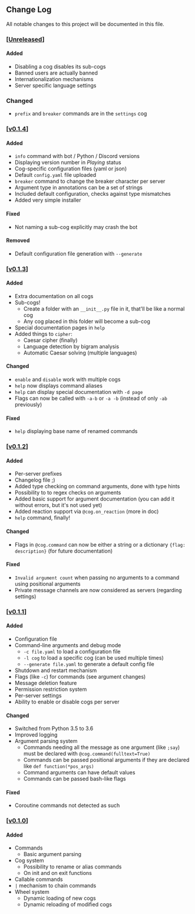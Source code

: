 ## Change Log
All notable changes to this project will be documented in this file.

### [[Unreleased](https://github.com/Zeroji/semicolon/releases/latest)]

#### Added

+ Disabling a cog disables its sub-cogs
+ Banned users are actually banned
+ Internationalization mechanisms
+ Server specific language settings

### Changed

* `prefix` and `breaker` commands are in the `settings` cog

### [[v0.1.4](https://github.com/Zeroji/semicolon/releases/tag/v0.1.4)]

#### Added

+ `info` command with bot / Python / Discord versions
+ Displaying version number in *Playing* status
+ Cog-specific configuration files (yaml or json)
+ Default `config.yaml` file uploaded
+ `breaker` command to change the breaker character per server
+ Argument type in annotations can be a set of strings
+ Included default configuration, checks against type mismatches
+ Added very simple installer

#### Fixed

* Not naming a sub-cog explicitly may crash the bot

#### Removed

- Default configuration file generation with `--generate`

### [[v0.1.3](https://github.com/Zeroji/semicolon/releases/tag/v0.1.3)]

#### Added

+ Extra documentation on all cogs
+ Sub-cogs!
  + Create a folder with an `__init__.py` file in it, that'll be like a normal cog
  + Any cog placed in this folder will become a sub-cog
+ Special documentation pages in `help`
+ Added things to `cipher`:
  + Caesar cipher (finally)
  + Language detection by bigram analysis
  + Automatic Caesar solving (multiple languages)

#### Changed

* `enable` and `disable` work with multiple cogs
* `help` now displays command aliases
* `help` can display special documentation with `-d page`
* Flags can now be called with `-a-b` or `-a -b` (instead of only `-ab` previously)

#### Fixed

* `help` displaying base name of renamed commands

### [[v0.1.2](https://github.com/Zeroji/semicolon/releases/tag/v0.1.2)]

#### Added

+ Per-server prefixes
+ Changelog file ;)
+ Added type checking on command arguments, done with type hints
+ Possibility to to regex checks on arguments
+ Added basic support for argument documentation (you can add it without errors, but it's not used yet)
+ Added reaction support via `@cog.on_reaction` (more in doc)
+ `help` command, finally!

#### Changed

* Flags in `@cog.command` can now be either a string or a dictionary `{flag: description}` (for future documentation)

#### Fixed

* `Invalid argument count` when passing no arguments to a command using positional arguments
* Private message channels are now considered as servers (regarding settings)

### [[v0.1.1](https://github.com/Zeroji/semicolon/releases/tag/v0.1.1)]

#### Added

+ Configuration file
+ Command-line arguments and debug mode
  + `-c file.yaml` to load a configuration file
  + `-l cog` to load a specific cog (can be used multiple times)
  + `--generate file.yaml` to generate a default config file
+ Shutdown and restart mechanism
+ Flags (like `-c`) for commands (see argument changes)
+ Message deletion feature
+ Permission restriction system
+ Per-server settings
+ Ability to enable or disable cogs per server

#### Changed

* Switched from Python 3.5 to 3.6
* Improved logging
* Argument parsing system
  * Commands needing all the message as one argument (like `;say`) must be declared with `@cog.command(fulltext=True)`
  * Commands can be passed positional arguments if they are declared like `def function(*pos_args)`
  * Command arguments can have default values
  * Commands can be passed bash-like flags

#### Fixed

* Coroutine commands not detected as such

### [[v0.1.0](https://github.com/Zeroji/semicolon/releases/tag/v0.1.0)]

#### Added

+ Commands
  + Basic argument parsing
+ Cog system
  + Possibility to rename or alias commands
  + On init and on exit functions
+ Callable commands
+ `|` mechanism to chain commands
+ Wheel system
  + Dynamic loading of new cogs
  + Dynamic reloading of modified cogs
